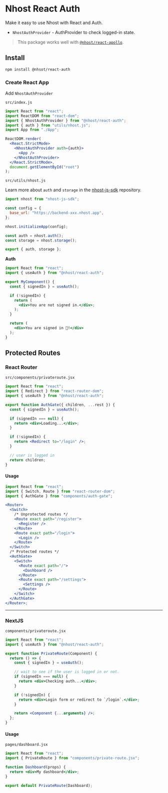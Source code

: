 # Nhost React Auth

Make it easy to use Nhost with React and Auth.

- `NhostAuthProvider` - AuthProvider to check logged-in state.

> This package works well with [`@nhost/react-apollo`](https://github.com/nhost/react-apollo).

## Install

```bash
npm install @nhsot/react-auth
```

### Create React App

Add `NhostAuthProvider`

`src/index.js`

```jsx
import React from "react";
import ReactDOM from "react-dom";
import { NhostAuthProvider } from "@nhost/react-auth";
import { auth } from "utils/nhost.js";
import App from "./App";

ReactDOM.render(
  <React.StrictMode>
    <NhostAuthProvider auth={auth}>
      <App />
    </NhostAuthProvider>
  </React.StrictMode>,
  document.getElementById("root")
);
```

`src/utils/nhost.js`

Learn more about `auth` and `storage` in the [nhost-js-sdk](https://github.com/nhost/nhost-js-sdk) repository.

```js
import nhost from "nhost-js-sdk";

const config = {
  base_url: "https://backend-xxx.nhost.app",
};

nhost.initializeApp(config);

const auth = nhost.auth();
const storage = nhost.storage();

export { auth, storage };
```

**Auth**

```jsx
import React from "react";
import { useAuth } from "@nhost/react-auth";

export MyComponent() {
  const { signedIn } = useAuth();

  if (!signedIn) {
    return (
      <div>You are not signed in.</div>;
    );
  }

  return (
    <div>You are signed in 🎉!</div>
  );
}
```

## Protected Routes

### React Router

`src/components/privateroute.jsx`

```jsx
import React from "react";
import { Redirect } from "react-router-dom";
import { useAuth } from "@nhost/react-auth";

export function AuthGate({ children, ...rest }) {
  const { signedIn } = useAuth();

  if (signedIn === null) {
    return <div>Loading...</div>;
  }

  if (!signedIn) {
    return <Redirect to="/login" />;
  }

  // user is logged in
  return children;
}
```

#### Usage

```jsx
import React from "react";
import { Switch, Route } from "react-router-dom";
import { AuthGate } from "components/auth-gate";

<Router>
  <Switch>
    /* Unprotected routes */
    <Route exact path="/register">
      <Register />
    </Route>
    <Route exact path="/login">
      <Login />
    </Route>
  </Switch>
  /* Protected routes */
  <AuthGate>
    <Switch>
      <Route exact path="/">
        <Dashboard />
      </Route>
      <Route exact path="/settings">
        <Settings />
      </Route>
    </Switch>
  </AuthGate>
</Router>;
```

---

### NextJS

`components/privateroute.jsx`

```jsx
import React from "react";
import { useAuth } from "@nhost/react-auth";

export function PrivateRoute(Component) {
  return () => {
    const { signedIn } = useAuth();

    // wait to see if the user is logged in or not.
    if (signedIn === null) {
      return <div>Checking auth...</div>;
    }

    if (!signedIn) {
      return <div>Login form or redirect to `/login`.</div>;
    }

    return <Component {...arguments} />;
  };
}
```

#### Usage

`pages/dashboard.jsx`

```jsx
import React from "react";
import { PrivateRoute } from "components/private-route.jsx";

function Dashboard(props) {
  return <div>My dashboard</div>;
}

export default PrivateRoute(Dashboard);
```
